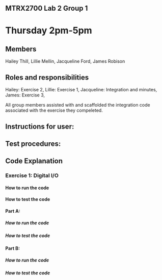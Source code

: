 ## MTRX2700 Lab 2 Group 1
# Thursday 2pm-5pm

## Members
Hailey Thill,
Lillie Mellin,
Jacqueline Ford,
James Robison

## Roles and responsibilities
Hailey: Exercise 2,
Lillie: Exercise 1,
Jacqueline: Integration and minutes,
James: Exercise 3,

All group members assisted with and scaffolded the integration code associated with the exercise they compeleted. 

## Instructions for user:

## Test procedures:


## Code Explanation
### Exercise 1: Digital I/O  

#### 	How to run the code 

#### How to test the code 

#### 	Part A:
##### 	How to run the code 

##### How to test the code 

#### 	Part B:
##### 	How to run the code 

##### How to test the code 

